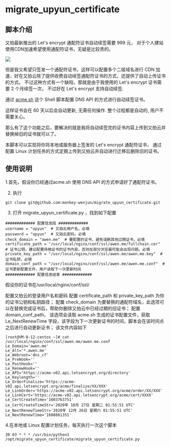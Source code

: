 # migrate_upyun_certificate

## 脚本介绍

又拍最新推出的 Let's encrypt 通配符证书自动续签需要 999 元， 对于个人建站使用CDN加速希望使用通配符证书，无疑是比较贵的。

![](https://file.awen.me/blog/20201027131046.png)

但是我又希望只签发一个通配符证书，这样可以配置多个二级域名进行 CDN 加速，好在又拍云除了提供收费自动续签通配符证书的方式，还提供了自动上传证书的方式。 
不过这种方式有一个缺陷，那就是由于我使用的 Let's encrypt 证书需要 2 个月续签一次， 不过好在 Let's encrypt 支持自动续签.

通过 [acme.sh](https://github.com/acmesh-official/acme.sh/wiki/%E8%AF%B4%E6%98%8E) 这个 Shell 脚本配置 DNS API 的方式进行自动续签证书。 

这样证书会在 60 天以后会自动更新, 无需任何操作. 整个过程都是自动的, 用户不需要关心。

那么有了这个功能之后，要解决的就是我将自动续签完的证书内容上传到又拍云并替换掉旧的证书就可以了。

本脚本可以实现将你将本地或服务器上签发的 Let's encrypt 通配符证书， 通过配置 Linux 计划任务的方式定期上传到又拍云并自动进行迁移后删除旧的证书。

## 使用说明

1.首先，假设你已经通过acme.sh 使用 DNS API 的方式申请好了通配符证书。

2. 执行
```
git clone git@github.com:monkey-wenjun/migrate_upyun_certificate.git
```


3. 打开 migrate_upyun_certificate.py ，找到如下配置

```
############# 配置信息段 #############
username = "upyun"  # 又拍云用户名，必填
password = "upyun"  # 又拍云密码，必填
check_domain = "awen.me"  # 要配置的证书，避免误删其他过期证书，必填
certificate_path = "/usr/local/nginx/conf/ssl/awen.me/fullchain.cer"  # 证书公钥，建议配置待根证书的证书内容，否则在部分浏览器可能会出现问题。必填
private_key_path = "/usr/local/nginx/conf/ssl/awen.me/awen.me.key"  # 证书私钥，必填
domain_conf_path = "/usr/local/nginx/conf/ssl/awen.me/awen.me.conf"  # 证书更新配置文件，用户读取下一次更新时间
############# 配置信息结束 #############
```

假设你的证书在/usr/local/nginx/conf/ssl/

配置又拍云的登录用户名和密码
配置 certificate_path 和 private_key_path 为你的证书公钥和私钥路径；
配置 check_domain 为要替换的通配符域名，此选项可以在替换完成证书后，帮助你删除又拍云中已经过期的旧证书；
配置 domain_conf_path， 该选项会读取 acme.sh 生成的证书配置文件，获取 Le_NextRenewTime 字段，该字段为下一次更新证书的时间，脚本会在该时间点之后进行自动更新证书；
该文件内容如下

```
[root@VM-0-12-centos ~]# cat /usr/local/nginx/conf/ssl/awen.me/awen.me.conf 
Le_Domain='awen.me'
Le_Alt='*.awen.me'
Le_Webroot='dns_cf'
Le_PreHook=''
Le_PostHook=''
Le_RenewHook=''
Le_API='https://acme-v02.api.letsencrypt.org/directory'
Le_Keylength=''
Le_OrderFinalize='https://acme-v02.api.letsencrypt.org/acme/finalize/XX/XXX'
Le_LinkOrder='https://acme-v02.api.letsencrypt.org/acme/order/XX/XXX'
Le_LinkCert='https://acme-v02.api.letsencrypt.org/acme/cert/XXXX'
Le_CertCreateTime='1603763751'
Le_CertCreateTimeStr='2020年 10月 27日 星期二 01:55:51 UTC'
Le_NextRenewTimeStr='2020年 12月 26日 星期六 01:55:51 UTC'
Le_NextRenewTime='1608861351'

```

4.在本地或 Linux 配置计划任务，每天执行一次这个脚本

```
30 03 * * * /usr/bin/python3 /opt/migrate_upyun_certificate/migrate_upyun_certificate.py
```